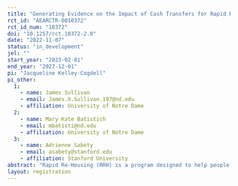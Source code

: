 ```yaml
---
title: "Generating Evidence on the Impact of Cash Transfers for Rapid Rehousing Clients"
rct_id: "AEARCTR-0010372"
rct_id_num: "10372"
doi: "10.1257/rct.10372-2.0"
date: "2022-11-07"
status: "in_development"
jel: ""
start_year: "2023-02-01"
end_year: "2027-12-01"
pi: "Jacqueline Kelley-Cogdell"
pi_other:
  1:
    - name: James Sullivan
    - email: James.X.Sullivan.197@nd.edu
    - affiliation: University of Notre Dame
  2:
    - name: Mary Kate Batistich
    - email: mbatisti@nd.edu
    - affiliation: University of Notre Dame
  3:
    - name: Adrienne Sabety
    - email: asabety@stanford.edu
    - affiliation: Stanford University
abstract: "Rapid Re-Housing (RRH) is a program designed to help people transition from homelessness to stable housing. RRH offers a combination of temporary benefits that typically last between 6 and 24 months, such as housing identification assistance, rental subsidies, and case management. Yet, RRH is a short-term solution. Of those who do not explicitly re-experience homelessness, individuals may still face housing instability, financial insecurity, and poor health. Qualitative evidence generated by our partner Abode Services, a provider of homeless housing and services in CA’s Bay Area, suggests that a primary reason many return to homelessness is they still do not have a sufficiently stable income stream when the rental subsidies expire. We explore one possible way to bridge the gap: offering cash transfers to participants the year after exiting RRH. We quantify the impact of cash transfers through a randomized controlled trial (RCT), randomly offering monthly payments totaling approximately $13,000-$16,000 over 12 months.  Our target sample is 990 individuals exiting RRH across five counties in the San Francisco Bay area. Using administrative data, we will measure the impact of cash transfers on homelessness, housing stability, financial security and other outcomes one and two years after study enrollment. "
layout: registration
---
```


